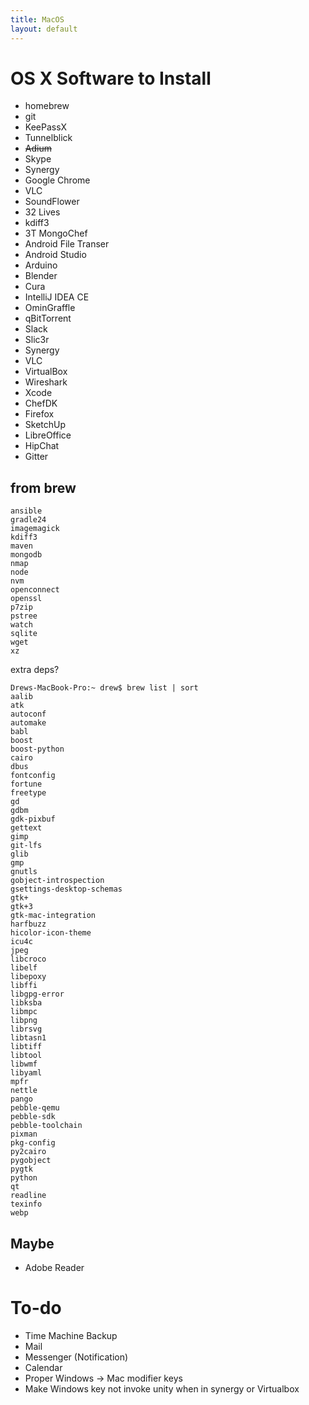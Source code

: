 ```yaml
---
title: MacOS
layout: default
---
```


OS X Software to Install
========================

-   homebrew
-   git
-   KeePassX
-   Tunnelblick
-   ~~Adium~~
-   Skype
-   Synergy
-   Google Chrome
-   VLC
-   SoundFlower
-   32 Lives
-   kdiff3
-   3T MongoChef
-   Android File Transer
-   Android Studio
-   Arduino
-   Blender
-   Cura
-   IntelliJ IDEA CE
-   OminGraffle
-   qBitTorrent
-   Slack
-   Slic3r
-   Synergy
-   VLC
-   VirtualBox
-   Wireshark
-   Xcode
-   ChefDK
-   Firefox
-   SketchUp
-   LibreOffice
-   HipChat
-   Gitter

from brew
---------

    ansible
    gradle24
    imagemagick
    kdiff3
    maven
    mongodb
    nmap
    node
    nvm
    openconnect
    openssl
    p7zip
    pstree
    watch
    sqlite
    wget
    xz

extra deps?

    Drews-MacBook-Pro:~ drew$ brew list | sort
    aalib
    atk
    autoconf
    automake
    babl
    boost
    boost-python
    cairo
    dbus
    fontconfig
    fortune
    freetype
    gd
    gdbm
    gdk-pixbuf
    gettext
    gimp
    git-lfs
    glib
    gmp
    gnutls
    gobject-introspection
    gsettings-desktop-schemas
    gtk+
    gtk+3
    gtk-mac-integration
    harfbuzz
    hicolor-icon-theme
    icu4c
    jpeg
    libcroco
    libelf
    libepoxy
    libffi
    libgpg-error
    libksba
    libmpc
    libpng
    librsvg
    libtasn1
    libtiff
    libtool
    libwmf
    libyaml
    mpfr
    nettle
    pango
    pebble-qemu
    pebble-sdk
    pebble-toolchain
    pixman
    pkg-config
    py2cairo
    pygobject
    pygtk
    python
    qt
    readline
    texinfo
    webp

Maybe
-----

-   Adobe Reader

To-do
=====

-   Time Machine Backup
-   Mail
-   Messenger (Notification)
-   Calendar
-   Proper Windows -&gt; Mac modifier keys
-   Make Windows key not invoke unity when in synergy or Virtualbox

